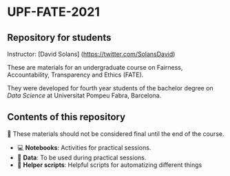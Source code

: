 # UPF-FATE-2021
## Repository for students


Instructor: [David Solans] (https://twitter.com/SolansDavid)

These are materials for an undergraduate course on Fairness, Accountability, Transparency and Ethics (FATE).

They were developed for fourth year students of the bachelor degree on *Data Science* at Universitat Pompeu Fabra, Barcelona.



## Contents of this repository

:construction: These materials should not be considered final until the end of the course.

* :computer: **Notebooks**: Activities for practical sessions.
* :file_folder: **Data**: To be used during practical sessions.
* :pencil: **Helper scripts**: Helpful scripts for automatizing different things 
